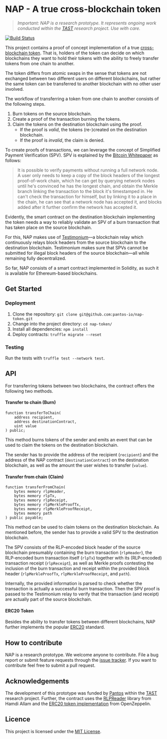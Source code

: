 # NAP - A true cross-blockchain token
> _Important: NAP is a research prototype. 
  It represents ongoing work conducted within the [TAST](https://dsg.tuwien.ac.at/projects/tast/) 
  research project. Use with care._

[![Build Status](https://travis-ci.org/pantos-io/nap-token.svg?branch=master)](https://travis-ci.org/pantos-io/nap-token)

This project contains a proof of concept implementation of a true [cross-blockchain token](https://dsg.tuwien.ac.at/projects/tast/pub/tast-white-paper-5.pdf).
That is, holders of the token can decide on which blockchains they want to hold their tokens
with the ability to freely transfer tokens from one chain to another.

The token differs from atomic swaps in the sense that tokens are not exchanged between two
different users on different blockchains, but rather the same token can be transferred to another blockchain
with no other user involved.

The workflow of transferring a token from one chain to another consists of the following steps.
1. Burn tokens on the source blockchain.
2. Create a proof of the transaction burning the tokens.
3. Claim the tokens on the destination blockchain using the proof.
    * If the proof is _valid_, the tokens (re-)created on the destination blockchain.
    * If the proof is _invalid_, the claim is denied.

To create proofs of transactions, we can leverage the concept of Simplified Payment Verification (SPV).
SPV is explained by the [Bitcoin Whitepaper](https://bitcoin.org/bitcoin.pdf) as follows:  
> It is possible to verify payments without running a full network node. A user only needs to keep
  a copy of the block headers of the longest proof-of-work chain, which he can get by querying
  network nodes until he's convinced he has the longest chain, and obtain the Merkle branch
  linking the transaction to the block it's timestamped in. He can't check the transaction for
  himself, but by linking it to a place in the chain, he can see that a network node has accepted it,
  and blocks added after it further confirm the network has accepted it.

Evidently, the smart contract on the destination blockchain implementing the token needs a way to
reliably validate an SPV of a burn transaction that has taken place on the source blockchain. 

For this, NAP makes use of [Testimonium](https://www.github.com/pantos-io/testimonium)––a blockchain relay
which continuously relays block headers from the source blockchain to the destination blockchain. 
Testimonium makes sure that SPVs cannot be submitted for illegal block headers of the source 
blockchain––all while remaining fully decentralized.

So far, NAP consists of a smart contract implemented in Solidity, as such it is available for Ethereum-based blockchains.

## Get Started
### Deployment
1. Clone the repository: `git clone git@github.com:pantos-io/nap-token.git`
2. Change into the project directory: `cd nap-token/`
3. Install all dependencies: `npm install`
4. Deploy contracts: `truffle migrate --reset`

### Testing
Run the tests with `truffle test --network test`.


## API
For transferring tokens between two blockchains, the contract offers the following two methods.

#### Transfer to chain (Burn)
```
function transferToChain(
    address recipient,
    address destinationContract,
    uint value
) public;
```
This method burns tokens of the sender and emits an event that can be used to claim the tokens on the destination blockchain. 

The sender has to provide the address of the recipient (`recipient`) and the address of the NAP contract (`destinationContract`) on the destination blockchain,
as well as the amount the user wishes to transfer (`value`). 

#### Transfer from chain (Claim)
```
function transferFromChain(
    bytes memory rlpHeader,
    bytes memory rlpTx,
    bytes memory rlpReceipt, 
    bytes memory rlpMerkleProofTx,
    bytes memory rlpMerkleProofReceipt,
    bytes memory path
) public payable;
```
This method can be used to claim tokens on the destination blockchain.
As mentioned before, the sender has to provide a valid SPV to the destination blockchain.

The SPV consists of the RLP-encoded block header of the source blockchain presumably containing the burn transaction (`rlpHeader`),
the RLP-encoded burn transaction itself (`rlpTx`) together with its (RLP-encoded) transaction receipt (`rlpReceipt`), 
as well as Merkle proofs contesting the inclusion of the burn transaction and receipt 
within the provided block header (`rlpMerkleProofTx`, `rlpMerkleProofReceipt`, and `path`).

Internally, the provided information is parsed to check whether the transaction is actually a successful burn transaction. 
Then the SPV proof is passed to the Testimonium relay to verify that the transaction (and receipt)
are actually part of the source blockchain.

#### ERC20 Token
Besides the ability to transfer tokens between different blockchains, 
NAP further implements the popular [ERC20](https://eips.ethereum.org/EIPS/eip-20) standard.

## How to contribute
NAP is a research prototype. We welcome anyone to contribute.
File a bug report or submit feature requests through the [issue tracker](https://github.com/pantos-io/nap-token/issues). 
If you want to contribute feel free to submit a pull request.

## Acknowledgements
The development of this prototype was funded by [Pantos](https://pantos.io/) within the [TAST](https://dsg.tuwien.ac.at/projects/tast/) research project.
Further, the contract uses the [RLPReader](https://github.com/hamdiallam/Solidity-RLP) library from Hamdi Allam
and the [ERC20 token implementation](https://github.com/OpenZeppelin/openzeppelin-contracts) from OpenZeppelin.

## Licence
This project is licensed under the [MIT License](LICENSE).
